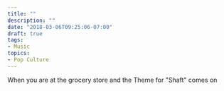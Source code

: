 ```yaml
---
title: ""
description: ""
date: "2018-03-06T09:25:06-07:00"
draft: true
tags:
- Music
topics:
- Pop Culture
---
```


When you are at the grocery store and the Theme for "Shaft" comes on